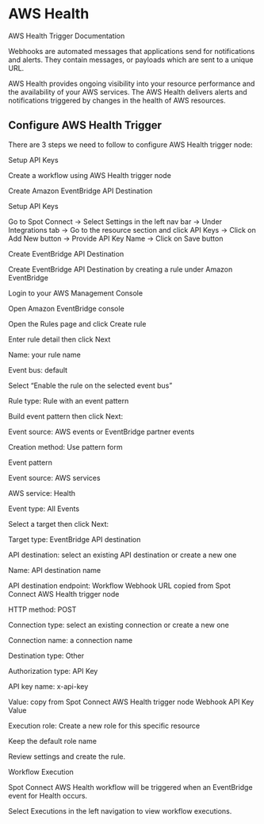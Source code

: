 # AWS Health

AWS Health Trigger Documentation 

 

Webhooks are automated messages that applications send for notifications and alerts. They contain messages, or payloads which are sent to a unique URL. 

AWS Health provides ongoing visibility into your resource performance and the availability of your AWS services. The AWS Health delivers alerts and notifications triggered by changes in the health of AWS resources. 

 

## Configure AWS Health Trigger 

There are 3 steps we need to follow to configure AWS Health trigger node: 

Setup API Keys 

Create a workflow using AWS Health trigger node 

Create Amazon EventBridge API Destination 

 

Setup API Keys 

Go to Spot Connect → Select Settings in the left nav bar → Under Integrations tab → Go to the resource section and click API Keys → Click on Add New button → Provide API Key Name → Click on Save button
  



 

Create EventBridge API Destination 

Create EventBridge API Destination by creating a rule under Amazon EventBridge 

Login to your AWS Management Console 

Open Amazon EventBridge console 

Open the Rules page and click Create rule 

Enter rule detail then click Next 

Name: your rule name 

Event bus: default 

Select “Enable the rule on the selected event bus” 

Rule type: Rule with an event pattern 

 

Build event pattern then click Next: 

Event source: AWS events or EventBridge partner events 

Creation method: Use pattern form 

Event pattern 

Event source: AWS services 

AWS service: Health 

Event type: All Events 

 

 

Select a target then click Next: 

Target type: EventBridge API destination 

API destination: select an existing API destination or create a new one 

Name: API destination name 

API destination endpoint: Workflow Webhook URL copied from Spot Connect AWS Health trigger node 

HTTP method: POST 

Connection type: select an existing connection or create a new one 

Connection name: a connection name 

Destination type: Other 

Authorization type: API Key 

API key name: x-api-key 

Value: copy from Spot Connect AWS Health trigger node Webhook API Key Value 

Execution role: Create a new role for this specific resource 

Keep the default role name 

 

 

Review settings and create the rule. 

Workflow Execution 

Spot Connect AWS Health workflow will be triggered when an EventBridge event for Health occurs. 

 

Select Executions in the left navigation to view workflow executions. 

 

  

 

 


